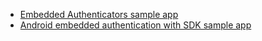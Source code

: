 * [Embedded Authenticators sample app](https://github.com/okta-samples/okta-android-oie-authenticators-quickstart)
* [Android embedded authentication with SDK sample app](https://github.com/okta/okta-idx-android/tree/master/dynamic-app)
